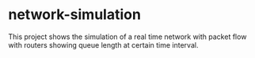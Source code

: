 # network-simulation
This project shows the simulation of a real time network with packet flow with routers showing queue length at certain time interval.
